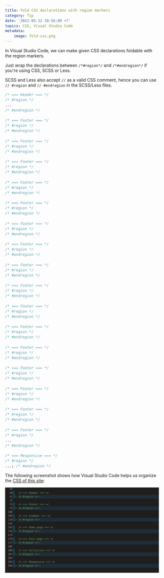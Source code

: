 ```yaml
---
title: Fold CSS declarations with region markers
category: Tip
date: '2021-05-12 20:56:00 +7'
topics: CSS, Visual Studio Code
metadata:
    image: fold-css.png
---
```


In Visual Studio Code, we can make given CSS declarations foldable with the region markers.

Just wrap the declarations between `/*#region*/` and `/*#endregion*/` if you're using CSS, SCSS or Less.

SCSS and Less also accept `//` as a valid CSS comment, hence you can use `// #region` and `// #endregion` in the SCSS/Less files.

```css
/* === Header === */
/* #region */
...
/* #endregion */

/* === Footer === */
/* #region */
/* #endregion */

/* === Footer === */
/* #region */
/* #endregion */

/* === Footer === */
/* #region */
/* #endregion */

/* === Footer === */
/* #region */
/* #endregion */

/* === Footer === */
/* #region */
/* #endregion */

/* === Footer === */
/* #region */
/* #endregion */

/* === Footer === */
/* #region */
/* #endregion */

/* === Footer === */
/* #region */
/* #endregion */

/* === Footer === */
/* #region */
/* #endregion */

/* === Footer === */
/* #region */
/* #endregion */

/* === Footer === */
/* #region */
/* #endregion */

/* === Footer === */
/* #region */
/* #endregion */

/* === Footer === */
/* #region */
/* #endregion */

/* === Footer === */
/* #region */
/* #endregion */

/* === Footer === */
/* #region */
/* #endregion */

/* === Footer === */
/* #region */
...
/* #endregion */

/* === Responsive === */
/* #region */
...; /* #endregion */
```

The following screenshot shows how Visual Studio Code helps us organize the [CSS of this site](https://github.com/phuoc-ng/frontend-tips/blob/main/css/index.css):

![Fold CSS declarations with region markers](/img/fold-css-declarations.png)
